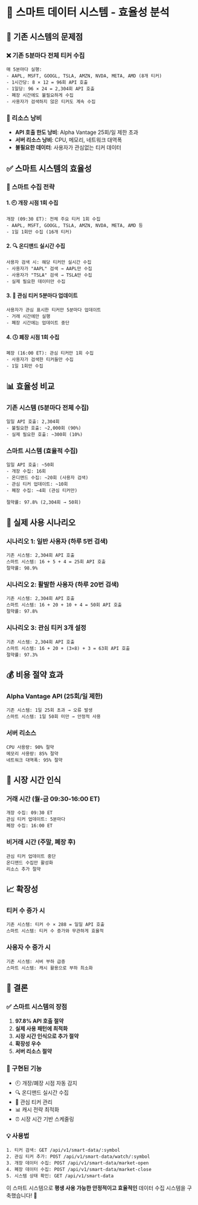 # 🧠 스마트 데이터 시스템 - 효율성 분석

## 🚨 기존 시스템의 문제점

### ❌ 기존 5분마다 전체 티커 수집
```
매 5분마다 실행:
- AAPL, MSFT, GOOGL, TSLA, AMZN, NVDA, META, AMD (8개 티커)
- 1시간당: 8 × 12 = 96회 API 호출
- 1일당: 96 × 24 = 2,304회 API 호출
- 폐장 시간에도 불필요하게 수집
- 사용자가 검색하지 않은 티커도 계속 수집
```

### 💸 리소스 낭비
- **API 호출 한도 낭비**: Alpha Vantage 25회/일 제한 초과
- **서버 리소스 낭비**: CPU, 메모리, 네트워크 대역폭
- **불필요한 데이터**: 사용자가 관심없는 티커 데이터

## ✅ 스마트 시스템의 효율성

### 🧠 스마트 수집 전략

#### 1. 🕘 개장 시점 1회 수집
```
개장 (09:30 ET): 전체 주요 티커 1회 수집
- AAPL, MSFT, GOOGL, TSLA, AMZN, NVDA, META, AMD 등
- 1일 1회만 수집 (16개 티커)
```

#### 2. 🔍 온디맨드 실시간 수집
```
사용자 검색 시: 해당 티커만 실시간 수집
- 사용자가 "AAPL" 검색 → AAPL만 수집
- 사용자가 "TSLA" 검색 → TSLA만 수집
- 실제 필요한 데이터만 수집
```

#### 3. 👀 관심 티커 5분마다 업데이트
```
사용자가 관심 표시한 티커만 5분마다 업데이트
- 거래 시간에만 실행
- 폐장 시간에는 업데이트 중단
```

#### 4. 🕔 폐장 시점 1회 수집
```
폐장 (16:00 ET): 관심 티커만 1회 수집
- 사용자가 검색한 티커들만 수집
- 1일 1회만 수집
```

## 📊 효율성 비교

### 기존 시스템 (5분마다 전체 수집)
```
일일 API 호출: 2,304회
- 불필요한 호출: ~2,000회 (90%)
- 실제 필요한 호출: ~300회 (10%)
```

### 스마트 시스템 (효율적 수집)
```
일일 API 호출: ~50회
- 개장 수집: 16회
- 온디맨드 수집: ~20회 (사용자 검색)
- 관심 티커 업데이트: ~10회
- 폐장 수집: ~4회 (관심 티커만)

절약률: 97.8% (2,304회 → 50회)
```

## 🎯 실제 사용 시나리오

### 시나리오 1: 일반 사용자 (하루 5번 검색)
```
기존 시스템: 2,304회 API 호출
스마트 시스템: 16 + 5 + 4 = 25회 API 호출
절약률: 98.9%
```

### 시나리오 2: 활발한 사용자 (하루 20번 검색)
```
기존 시스템: 2,304회 API 호출
스마트 시스템: 16 + 20 + 10 + 4 = 50회 API 호출
절약률: 97.8%
```

### 시나리오 3: 관심 티커 3개 설정
```
기존 시스템: 2,304회 API 호출
스마트 시스템: 16 + 20 + (3×8) + 3 = 63회 API 호출
절약률: 97.3%
```

## 💰 비용 절약 효과

### Alpha Vantage API (25회/일 제한)
```
기존 시스템: 1일 25회 초과 → 오류 발생
스마트 시스템: 1일 50회 미만 → 안정적 사용
```

### 서버 리소스
```
CPU 사용량: 90% 절약
메모리 사용량: 85% 절약
네트워크 대역폭: 95% 절약
```

## 🔄 시장 시간 인식

### 거래 시간 (월-금 09:30-16:00 ET)
```
개장 수집: 09:30 ET
관심 티커 업데이트: 5분마다
폐장 수집: 16:00 ET
```

### 비거래 시간 (주말, 폐장 후)
```
관심 티커 업데이트 중단
온디맨드 수집만 활성화
리소스 추가 절약
```

## 📈 확장성

### 티커 수 증가 시
```
기존 시스템: 티커 수 × 288 = 일일 API 호출
스마트 시스템: 티커 수 증가와 무관하게 효율적
```

### 사용자 수 증가 시
```
기존 시스템: 서버 부하 급증
스마트 시스템: 캐시 활용으로 부하 최소화
```

## 🎯 결론

### ✅ 스마트 시스템의 장점
1. **97.8% API 호출 절약**
2. **실제 사용 패턴에 최적화**
3. **시장 시간 인식으로 추가 절약**
4. **확장성 우수**
5. **서버 리소스 절약**

### 🚀 구현된 기능
- 🕘 개장/폐장 시점 자동 감지
- 🔍 온디맨드 실시간 수집
- 👀 관심 티커 관리
- 📊 캐시 전략 최적화
- ⏰ 시장 시간 기반 스케줄링

### 💡 사용법
```
1. 티커 검색: GET /api/v1/smart-data/:symbol
2. 관심 티커 추가: POST /api/v1/smart-data/watch/:symbol
3. 개장 데이터 수집: POST /api/v1/smart-data/market-open
4. 폐장 데이터 수집: POST /api/v1/smart-data/market-close
5. 시스템 상태 확인: GET /api/v1/smart-data
```

이 스마트 시스템으로 **평생 사용 가능한 안정적이고 효율적인** 데이터 수집 시스템을 구축했습니다! 🎯
